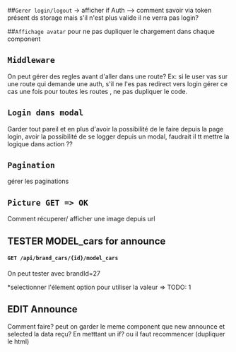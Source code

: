 ##`Gerer login/logout`
 -> afficher if Auth  --> comment savoir via token présent ds storage 
mais s'il n'est plus valide il ne verra pas login? 

##`Affichage avatar` 
pour ne pas dupliquer le chargement dans chaque component

## `Middleware`
On peut gérer des regles avant d'aller dans une route? 
Ex: si le user vas sur une route qui demande une auth,
s'il ne l'es pas redirect vers login gérer ce cas une fois pour toutes les routes
, ne pas dupliquer le code. 

## `Login dans modal`
Garder tout pareil et en plus d'avoir la possibilité de le faire depuis la page
login, avoir la possibilité de se logger depuis un modal,
faudrait il tt mettre la logique dans action ?? 

## `Pagination`
gérer les paginations

## `Picture GET => OK`
Comment récuperer/ afficher une image depuis url

## TESTER MODEL_cars for announce
#### `GET /api/brand_cars/{id}/model_cars`
On peut tester avec brandId=27

*selectionner l'élement option pour utiliser la valeur => TODO: 1

## EDIT Announce 
Comment faire? peut on garder le meme component que new announce et selected la data reçu? 
En metttant un if? ou il faut recommencer (dupliquer le html)